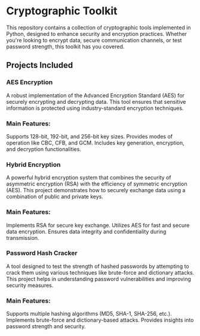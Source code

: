 # Cryptographic Toolkit
This repository contains a collection of cryptographic tools implemented in Python, designed to enhance security and encryption practices. Whether you're looking to encrypt data, secure communication channels, or test password strength, this toolkit has you covered.

## Projects Included
### AES Encryption
A robust implementation of the Advanced Encryption Standard (AES) for securely encrypting and decrypting data. This tool ensures that sensitive information is protected using industry-standard encryption techniques.

### Main Features:
Supports 128-bit, 192-bit, and 256-bit key sizes.
Provides modes of operation like CBC, CFB, and GCM.
Includes key generation, encryption, and decryption functionalities.

### Hybrid Encryption
A powerful hybrid encryption system that combines the security of asymmetric encryption (RSA) with the efficiency of symmetric encryption (AES). This project demonstrates how to securely exchange data using a combination of public and private keys.

### Main Features:
Implements RSA for secure key exchange.
Utilizes AES for fast and secure data encryption.
Ensures data integrity and confidentiality during transmission.

### Password Hash Cracker
A tool designed to test the strength of hashed passwords by attempting to crack them using various techniques like brute-force and dictionary attacks. This project helps in understanding password vulnerabilities and improving security measures.

### Main Features:
Supports multiple hashing algorithms (MD5, SHA-1, SHA-256, etc.).
Implements brute-force and dictionary-based attacks.
Provides insights into password strength and security.
